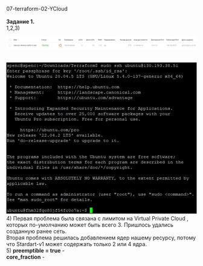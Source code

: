 <a name="virt02"></a> 07-terraform-02-YCloud <br><br>
<b>Задание 1. </b><br>
1,2,3) <div> <img src="https://github.com/RoadMania/netology_git/blob/main/screens/terraformVM.JPG"> </div> <br>
<div> <img src="https://github.com/RoadMania/netology_git/blob/main/screens/TerraformSSH.JPG"> </div>
4) Первая проблема была связана с лимитом на Virtual Private Cloud , которых по-умолчанию может быть всего 3. Пришлось удались созданную ранее сеть. <br>
Вторая проблема решилась добавлением ядер нашему ресурсу, потому что Stardart-v1 может содержать только 2 или 4 ядра. <br>
5) <b>preemptible = true</b> - <br>
<b>core_fraction</b> - 

